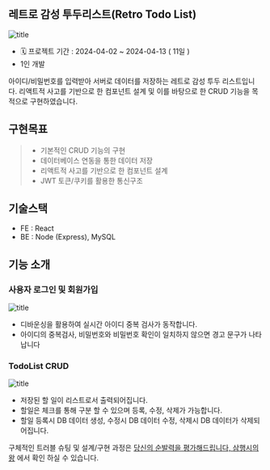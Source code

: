 ## 레트로 감성 투두리스트(Retro Todo List)
![title](https://velog.velcdn.com/images/changwoo/post/7055bc99-d203-4a12-86da-8b5e8210358b/image.png)   

* 🗓️ 프로젝트 기간 : 2024-04-02 ~ 2024-04-13 ( 11일 )
* 1인 개발

아이디/비밀번호를 입력받아 서버로 데이터를 저장하는 레트로 감성 투두 리스트입니다. 리액트적 사고를 기반으로 한 컴포넌트 설계 및 이를 바탕으로 한 CRUD 기능을 목적으로 구현하였습니다.

## 구현목표
> * 기본적인 CRUD 기능의 구현
> * 데이터베이스 연동을 통한 데이터 저장
> * 리액트적 사고를 기반으로 한 컴포넌트 설계
> * JWT 토큰/쿠키를 활용한 통신구조

## 기술스택
* FE : React
* BE : Node (Express), MySQL

## 기능 소개
### 사용자 로그인 및 회원가입
![title](https://velog.velcdn.com/images/changwoo/post/50f44967-6103-4f3c-b0bf-e9317fcb2a63/image.gif)  
* 디바운싱을 활용하여 실시간 아이디 중복 검사가 동작합니다.
* 아이디의 중복검사, 비밀번호와 비밀번호 확인이 일치하지 않으면 경고 문구가 나타납니다

### TodoList CRUD
![title](https://velog.velcdn.com/images/changwoo/post/765521fb-820d-4e7e-b95c-4054b93b06bb/image.gif) 
* 저장된 할 일이 리스트로서 출력되어집니다.
* 할일은 체크를 통해 구분 할 수 있으며 등록, 수정, 삭제가 가능합니다.
* 할일 등록시 DB 데이터 생성, 수정시 DB 데이터 수정, 삭제시 DB 데이터가 삭제되어집니다.

구체적인 트러블 슈팅 및 설계/구현 과정은 <a href="https://velog.io/@changwoo/Todo-List-%EB%A7%8C%EB%93%A4%EA%B8%B0-retro-todo-list">당신의 순발력을 평가해드립니다, 삼행시의 왕</a> 에서 확인 하실 수 있습니다.
